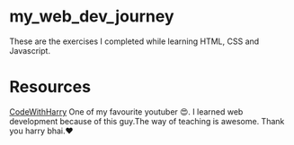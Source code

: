 # my_web_dev_journey
These are the exercises I completed while learning HTML, CSS and Javascript.

# Resources
<a href="https://www.youtube.com/channel/UCeVMnSShP_Iviwkknt83cww">CodeWithHarry</a> One of my favourite youtuber 😍. I learned web development because of this guy.The way of teaching is awesome.
Thank you harry bhai.❤
